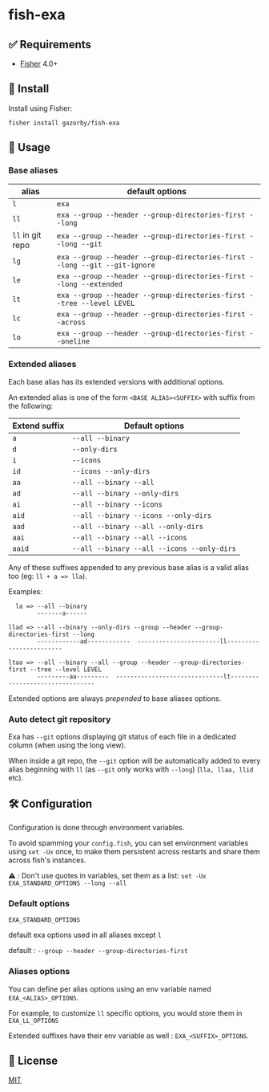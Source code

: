 # fish-exa

## ✅ Requirements
- [Fisher](https://github.com/jorgebucaran/fisher) 4.0+

## 🚀 Install

Install using Fisher:

```console
fisher install gazorby/fish-exa
```

## 🔧 Usage

### Base aliases
| alias            | default options                                                            |
| ---------------- | -------------------------------------------------------------------------- |
| `l`              | `exa`                                                                      |
| `ll`             | `exa --group --header --group-directories-first --long`                    |
| `ll` in git repo | `exa --group --header --group-directories-first --long --git`              |
| `lg`             | `exa --group --header --group-directories-first --long --git --git-ignore` |
| `le`             | `exa --group --header --group-directories-first --long --extended`         |
| `lt`             | `exa --group --header --group-directories-first --tree --level LEVEL`      |
| `lc`             | `exa --group --header --group-directories-first --across`                  |
| `lo`             | `exa --group --header --group-directories-first --oneline`                 |

### Extended aliases

Each base alias has its extended versions with additional options.

An extended alias is one of the form `<BASE ALIAS><SUFFIX>` with suffix from the following:

| Extend suffix | Default options                                    |
| ------------- | ------------------------------------------ |
| `a`           | `--all --binary`                           |
| `d`           | `--only-dirs`                              |
| `i`           | `--icons`                                  |
| `id`          | `--icons --only-dirs`                      |
| `aa`          | `--all --binary --all`                     |
| `ad`          | `--all --binary --only-dirs`               |
| `ai`          | `--all --binary --icons`                   |
| `aid`         | `--all --binary --icons --only-dirs`       |
| `aad`         | `--all --binary --all --only-dirs`         |
| `aai`         | `--all --binary --all --icons`             |
| `aaid`        | `--all --binary --all --icons --only-dirs` |

Any of these suffixes appended to any previous base alias is a valid alias too (eg: `ll + a => lla`).

Examples:

```console
  la => --all --binary
        -------a------

llad => --all --binary --only-dirs --group --header --group-directories-first --long
        ------------ad------------  -----------------------ll------------------------

ltaa => --all --binary --all --group --header --group-directories-first --tree --level LEVEL
        ---------aa---------  ------------------------------lt--------------------------------
```

Extended options are always *prepended* to base aliases options.

### Auto detect git repository

Exa has `--git` options displaying git status of each file in a dedicated column (when using the long view).

When inside a git repo, the `--git` option will be automatically added to every alias beginning with `ll` (as `--git` only works with `--long`) (`lla, llaa, llid` etc).

## 🛠 Configuration

Configuration is done through environment variables.

To avoid spamming your `config.fish`, you can set environment variables using `set -Ux` once, to make them persistent across restarts and share them across fish's instances.

⚠️ : Don't use quotes in variables, set them as a list: `set -Ux EXA_STANDARD_OPTIONS --long --all`

### Default options

`EXA_STANDARD_OPTIONS`


default exa options used in all aliases except `l`

default : `--group --header --group-directories-first`

### Aliases options

You can define per alias options using an env variable named `EXA_<ALIAS>_OPTIONS`.

For example, to customize `ll` specific options, you would store them in `EXA_LL_OPTIONS`

Extended suffixes have their env variable as well : `EXA_<SUFFIX>_OPTIONS`.

## 📝 License

[MIT](https://github.com/Gazorby/fish-exa/blob/master/LICENSE)
